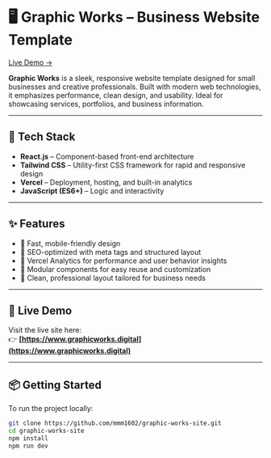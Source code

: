 # 🖥️ Graphic Works – Business Website Template

[Live Demo →](https://www.graphicworks.digital)

**Graphic Works** is a sleek, responsive website template designed for small businesses and creative professionals. Built with modern web technologies, it emphasizes performance, clean design, and usability. Ideal for showcasing services, portfolios, and business information.

---

## 🔧 Tech Stack

- **React.js** – Component-based front-end architecture
- **Tailwind CSS** – Utility-first CSS framework for rapid and responsive design
- **Vercel** – Deployment, hosting, and built-in analytics
- **JavaScript (ES6+)** – Logic and interactivity

---

## ✨ Features

- 🔹 Fast, mobile-friendly design
- 🔹 SEO-optimized with meta tags and structured layout
- 🔹 Vercel Analytics for performance and user behavior insights
- 🔹 Modular components for easy reuse and customization
- 🔹 Clean, professional layout tailored for business needs

---

## 📸 Live Demo

Visit the live site here:  
👉 **[https://www.graphicworks.digital](https://www.graphicworks.digital)**

---

## 📦 Getting Started

To run the project locally:

```bash
git clone https://github.com/mmm1602/graphic-works-site.git
cd graphic-works-site
npm install
npm run dev
